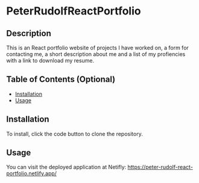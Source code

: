 # PeterRudolfReactPortfolio

## Description

This is an React portfolio website of projects I have worked on, a form for contacting me, a short description about me and a list of my profiencies with a link to download my resume.

## Table of Contents (Optional)

- [Installation](#installation)
- [Usage](#usage)

## Installation

To install, click the code button to clone the repository.


## Usage
You can visit the deployed application at Netifly: https://peter-rudolf-react-portfolio.netlify.app/ 

